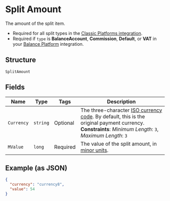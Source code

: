 
# Split Amount

The amount of the split item.

* Required for all split types in the [Classic Platforms integration](https://docs.adyen.com/marketplaces-and-platforms/classic).
* Required if `type` is **BalanceAccount**, **Commission**, **Default**, or **VAT** in your [Balance Platform](https://docs.adyen.com/marketplaces-and-platforms) integration.

## Structure

`SplitAmount`

## Fields

| Name | Type | Tags | Description |
|  --- | --- | --- | --- |
| `Currency` | `string` | Optional | The three-character [ISO currency code](https://docs.adyen.com/development-resources/currency-codes). By default, this is the original payment currency.<br>**Constraints**: *Minimum Length*: `3`, *Maximum Length*: `3` |
| `MValue` | `long` | Required | The value of the split amount, in [minor units](https://docs.adyen.com/development-resources/currency-codes). |

## Example (as JSON)

```json
{
  "currency": "currency8",
  "value": 54
}
```

